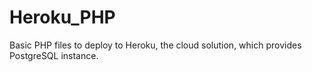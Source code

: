 # Heroku_PHP
Basic PHP files to deploy to Heroku, the cloud solution, which provides PostgreSQL instance.
